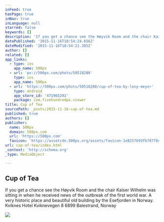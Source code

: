 ```yaml
---
inFeed: true
hasPage: true
inNav: true
inLanguage: null
starred: false
keywords: []
description: 'If you get a chance see the Høyvik Room and the chair Kaiser Wilhelm was sitting in when he received news of the outbreak of the first world war. A very historic place and beautiful old building by the Esefjorden in Norway. Kviknes Hotel Kviknevegen 8 6899 Balestrand, Norway'
datePublished: '2015-11-16T18:54:24.656Z'
dateModified: '2015-11-16T18:54:21.385Z'
author: []
related: []
app_links:
  - type: ios
    app_name: 500px
  - url: 'px://500px.com/photo/50518288'
    type: ios
    app_name: 500px
  - url: 'https://500px.com/photo/50518288/cup-of-tea-by-lony-meyer'
    type: android
    app_store_id: '471965292'
    package: com.fivehundredpx.viewer
title: Cup of Tea
sourcePath: _posts/2015-11-16-cup-of-tea.md
published: true
authors: []
publisher:
  name: 500px
  domain: 500px.com
  url: 'https://500px.com'
  favicon: 'https://assetcdn.500px.org/assets/favicon-1e8257b93fb787f8ceb66b5522ee853c.ico'
url: cup-of-tea/index.html
_context: 'http://schema.org'
_type: MediaObject

---
```

<article style=""><h1>Cup of Tea</h1><p>If you get a chance see the Høyvik Room and the chair Kaiser Wilhelm was sitting in when he received news of the outbreak of the first world war. A very historic place and beautiful old building by the Esefjorden in Norway. Kviknes Hotel Kviknevegen 8 6899 Balestrand, Norway</p><img src="https://drscdn.500px.org/photo/50518288/m%3D2048/f3c63d6a3ce782e8d523c8d9dbd5c98f" /></article>